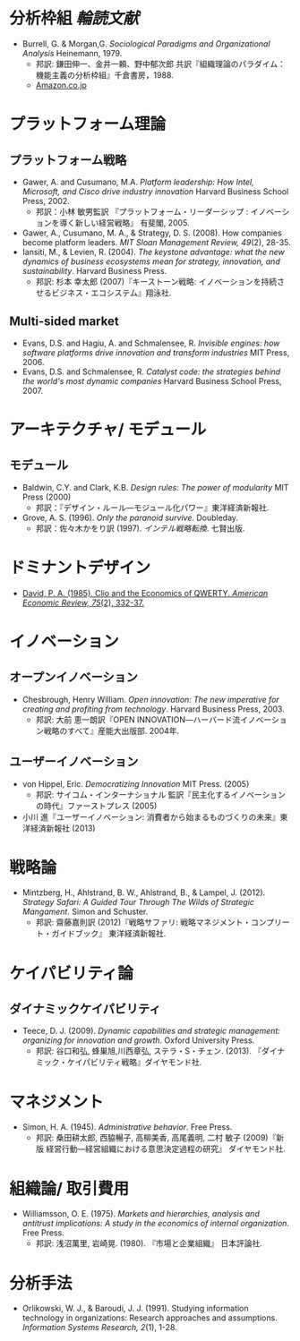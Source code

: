 # 分析枠組 *輪読文献*
- Burrell, G. & Morgan,G. _Sociological Paradigms
and Organizational Analysis_ Heinemann, 1979.
  - 邦訳: 鎌田伸一、金井一頼、野中郁次郎 共訳『組織理論のパラダイム：機能主義の分析枠組』千倉書房，1988.
  - [Amazon.co.jp](https://www.amazon.co.jp/dp/4805105364/)

# プラットフォーム理論
## プラットフォーム戦略
- Gawer, A. and Cusumano, M.A. _Platform leadership: How Intel, Microsoft, and Cisco drive industry innovation_ Harvard Business School Press, 2002.
  - 邦訳：小林 敏男監訳 『プラットフォーム・リーダーシップ : イノベーションを導く新しい経営戦略』 有斐閣, 2005.
- Gawer, A., Cusumano, M. A., & Strategy, D. S. (2008). How companies become platform leaders. _MIT Sloan Management Review, 49_(2), 28-35.
- Iansiti, M., & Levien, R. (2004). _The keystone advantage: what the new dynamics of business ecosystems mean for strategy, innovation, and sustainability_. Harvard Business Press.     
  - 邦訳: 杉本 幸太郎 (2007)『キーストーン戦略: イノベーションを持続させるビジネス・エコシステム』翔泳社.



## Multi-sided market
- Evans, D.S. and Hagiu, A. and Schmalensee, R. _Invisible engines: how software platforms drive innovation and transform industries_ MIT Press, 2006.
- Evans, D.S. and Schmalensee, R. _Catalyst code: the strategies behind the world's most dynamic companies_ Harvard Business School Press, 2007.

# アーキテクチャ/ モデュール
## モデュール
- Baldwin, C.Y. and Clark, K.B. _Design rules: The power of modularity_ MIT Press (2000)
  - 邦訳：『デザイン・ルール―モジュール化パワー』東洋経済新報社.
- Grove, A. S. (1996). _Only the paranoid survive_. Doubleday.
  - 邦訳：佐々木かをり訳 (1997). _インテル戦略転換_. 七賢出版.

# ドミナントデザイン
- [David, P. A. (1985). Clio and the Economics of QWERTY. _American Economic Review, 75_(2), 332-37.](https://github.com/icat-lab/icat_lab/wiki/Clio-and-the-Economics-of-QWERTY)

# イノベーション
## オープンイノベーション
- Chesbrough, Henry William. _Open innovation: The new imperative for creating and profiting from technology_. Harvard Business Press, 2003.
  - 邦訳: 大前 恵一朗訳『OPEN INNOVATION―ハーバード流イノベーション戦略のすべて』産能大出版部. 2004年.

## ユーザーイノベーション
- von Hippel, Eric. _Democratizing Innovation_ MIT Press. (2005)
  - 邦訳: サイコム・インターナショナル 監訳『民主化するイノベーションの時代』ファーストプレス (2005)
- 小川 進『ユーザーイノベーション: 消費者から始まるものづくりの未来』東洋経済新報社 (2013)


# 戦略論
- Mintzberg, H., Ahlstrand, B. W., Ahlstrand, B., & Lampel, J. (2012). _Strategy Safari: A Guided Tour Through The Wilds of Strategic Mangament_. Simon and Schuster.
  - 邦訳: 齋藤嘉則訳 (2012)『戦略サファリ: 戦略マネジメント・コンプリート・ガイドブック』 東洋経済新報社.

# ケイパビリティ論
## ダイナミックケイパビリティ
- Teece, D. J. (2009). _Dynamic capabilities and strategic management: organizing for innovation and growth_. Oxford University Press.
  - 邦訳: 谷口和弘, 蜂巣旭,川西章弘, ステラ・S・チェン. (2013). 『ダイナミック・ケイパビリティ戦略』ダイヤモンド社.

# マネジメント
- Simon, H. A. (1945). _Administrative behavior_. Free Press.
  - 邦訳: 桑田耕太郎, 西脇暢子, 高柳美香, 高尾義明, 二村 敏子 (2009)『新版 経営行動―経営組織における意思決定過程の研究』 ダイヤモンド社.

# 組織論/ 取引費用
- Williamsson, O. E. (1975). _Markets and hierarchies, analysis and antitrust implications: A study in the economics of internal organization_. Free Press.
  - 邦訳: 浅沼萬里, 岩崎晃. (1980). 『市場と企業組織』 日本評論社.


# 分析手法
- Orlikowski, W. J., & Baroudi, J. J. (1991). Studying information technology in organizations: Research approaches and assumptions. _Information Systems Research, 2_(1), 1-28.
